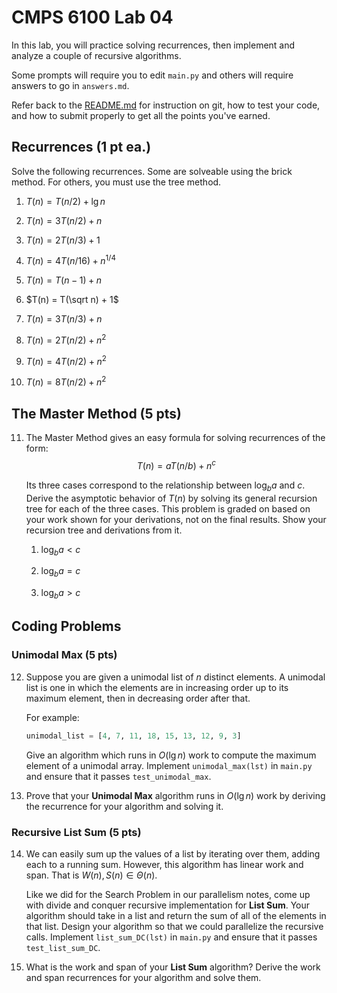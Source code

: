 # CMPS 6100  Lab 04

In this lab, you will practice solving recurrences, then implement and analyze a couple of recursive algorithms.

Some prompts will require you to edit `main.py` and others will require answers to go in `answers.md`.

Refer back to the [README.md](README.md) for instruction on git, how to test your code, and how to submit properly to get all the points you've earned.

## Recurrences (1 pt ea.)

Solve the following recurrences. Some are solveable using the brick method. For others, you must use the tree method.

1. $T(n) = T(n/2) + \lg n$



2. $T(n) = 3T(n/2) + n$



3. $T(n) = 2T(n/3) + 1$



4. $T(n) = 4T(n/16) + n^{1/4}$



5. $T(n) = T(n-1) + n$



6. $T(n) = T(\sqrt n) + 1$



7. $T(n) = 3T(n/3) + n$



8. $T(n) = 2T(n/2) + n^2$



9. $T(n) = 4T(n/2) + n^2$



10. $T(n) = 8T(n/2) + n^2$



## The Master Method (5 pts)

11. The Master Method gives an easy formula for solving recurrences of the form: 
    $$T(n) = aT(n/b) + n^c$$

    Its three cases correspond to the relationship between $\log_b a$ and $c$. Derive the asymptotic behavior of $T(n)$ by solving its general recursion tree for each of the three cases. This problem is graded on based on your work shown for your derivations, not on the final results. Show your recursion tree and derivations from it.

    1. $\log_b a < c$

    2. $\log_b a = c$

    3. $\log_b a > c$

## Coding Problems

### Unimodal Max (5 pts)

12. Suppose you are given a unimodal list of $n$ distinct elements. A unimodal list is one in which the elements are in increasing order up to its maximum element, then in decreasing order after that.

    For example:

    ``` python
    unimodal_list = [4, 7, 11, 18, 15, 13, 12, 9, 3]
    ```

    Give an algorithm which runs in $O(\lg n)$ work to compute the maximum element of a unimodal array. Implement `unimodal_max(lst)` in `main.py` and ensure that it passes `test_unimodal_max`.

13. Prove that your **Unimodal Max** algorithm runs in $O(\lg n)$ work by deriving the recurrence for your algorithm and solving it.

### Recursive List Sum (5 pts)

14. We can easily sum up the values of a list by iterating over them, adding each to a running sum. However, this algorithm has linear work and span. That is $W(n), S(n) \in \Theta(n)$. 

    Like we did for the Search Problem in our parallelism notes, come up with divide and conquer recursive implementation for **List Sum**. Your algorithm should take in a list and return the sum of all of the elements in that list. Design your algorithm so that we could parallelize the recursive calls. Implement `list_sum_DC(lst)` in `main.py` and ensure that it passes `test_list_sum_DC`.

15. What is the work and span of your **List Sum** algorithm? Derive the work and span recurrences for your algorithm and solve them.
